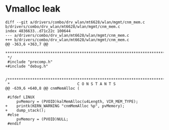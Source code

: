 # Vmalloc leak

	diff --git a/drivers/combo/drv_wlan/mt6628/wlan/mgmt/cnm_mem.c b/drivers/combo/drv_wlan/mt6628/wlan/mgmt/cnm_mem.c
	index 4836633..d71c22c 100644
	--- a/drivers/combo/drv_wlan/mt6628/wlan/mgmt/cnm_mem.c
	+++ b/drivers/combo/drv_wlan/mt6628/wlan/mgmt/cnm_mem.c
	@@ -363,6 +363,7 @@
	 ********************************************************************************
	 */
	 #include "precomp.h"
	+#include "debug.h"

	 /*******************************************************************************
	 *                              C O N S T A N T S
	@@ -639,6 +640,8 @@ cnmMemAlloc (

	 #ifdef LINUX
	     pvMemory = (PVOID)kalMemAlloc(u4Length, VIR_MEM_TYPE);
	+    printk(KERN_WARNING "cnmMemAlloc %p", pvMemory);
	+    dump_stack();
	 #else
	     pvMemory = (PVOID)NULL;
	 #endif


<!--stackedit_data:
eyJoaXN0b3J5IjpbLTU5NDE0MDIyNl19
-->